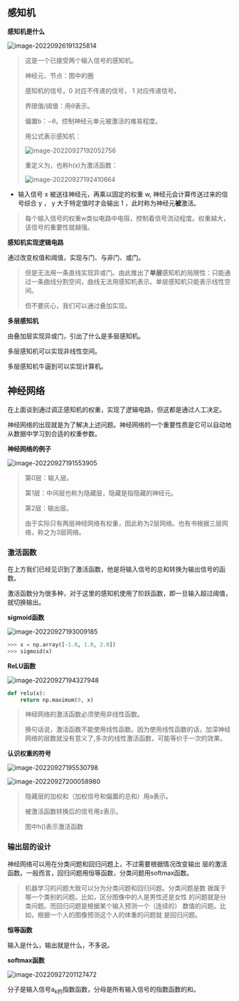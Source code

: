 ## 感知机

**感知机是什么**

![image-20220926191325814](http://pic.shixiaocaia.fun/202209261913508.png)

> 这是一个已接受两个输入信号的感知机。
>
> 神经元、节点：图中的圈
>
> 感知机的信号，0 对应不传递的信号， 1 对应传递信号。
>
> 界限值/阈值：用$\theta$表示。
>
> 偏置b：$-\theta$。控制神经元单元被激活的难易程度。
>
> 用公式表示感知机：
>
> ![image-20220927192052756](C:\Users\17599\AppData\Roaming\Typora\typora-user-images\image-20220927192052756.png)
>
> 重定义为，也称h(x)为激活函数：
>
> ![image-20220927192410664](http://pic.shixiaocaia.fun/202209271924901.png)

- 输入信号 x 被送往神经元，再乘以固定的权重 w, 神经元会计算传送过来的信号综合 y ， y 大于特定值时才会输出 1 ，此时称为神经元**被**激活。

> 每个输入信号的权重w类似电路中电阻，控制着信号流动程度。权重越大，该信号的重要性就越强。

**感知机实现逻辑电路**

通过改变权值和阈值，实现与门、与非门、或门。

> 但是无法用一条直线实现异或门。由此推出了**单层**感知机的局限性：只能通过一条曲线分割空间，曲线无法用感知机表示。单层感知机只能表示线性空间。
>
> 但不要灰心，我们可以通过叠加实现。

**多层感知机**

由叠加层实现异或门，引出了什么是多层感知机。

多层感知机可以实现非线性空间。

多层感知机牛逼到可以实现计算机。

## 神经网络

在上面谈到通过调正感知机的权重，实现了逻辑电路，但这都是通过人工决定。

神经网络的出现就是为了解决上述问题。神经网络的一个重要性质是它可以自动地从数据中学习到合适的权重参数。

**神经网络的例子**

![image-20220927191553905](http://pic.shixiaocaia.fun/202209271915695.png)

> 第0层：输入层。
>
> 第1层：中间层也称为隐藏层，隐藏是指隐藏的神经元。
>
> 第2层：输出层。
>
> 由于实际只有两层神经网络有权重，因此称为2层网络。也有书根据三层网络，称之为3层网络。

### 激活函数

在上方我们已经见识到了激活函数，他是将输入信号的总和转换为输出信号的函数。

激活函数分为很多种，对于这里的感知机使用了阶跃函数，即一旦输入超过阈值，就切换输出。

**sigmoid函数**

![image-20220927193009185](http://pic.shixiaocaia.fun/202209271930468.png)

```python
>>> x = np.array([-1.0, 1.0, 2.0])
>>> sigmoid(x)
```

**ReLU函数**

![image-20220927194327948](http://pic.shixiaocaia.fun/202209271943976.png)

```python
def relu(x): 
    return np.maximum(0, x)
```

> 神经网络的激活函数必须使用非线性函数。
>
> 换句话说，激活函数不能使用线性函数。因为使用线性函数的话，加深神经网络的层数就没有意义了,多次的线性激活函数，可能等价于一次的效果。

**认识权重的符号**

![image-20220927195530798](http://pic.shixiaocaia.fun/202209271955095.png)

![image-20220927200058980](http://pic.shixiaocaia.fun/202209272001702.png)

> 隐藏层的加权和（加权信号和偏置的总和）用a表示。
>
> 被激活函数转换后的信号用z表示。
>
> 图中h()表示激活函数

### 输出层的设计

神经网络可以用在分类问题和回归问题上，不过需要根据情况改变输出 层的激活函数。一般而言，回归问题用恒等函数，分类问题用softmax函数。

> 机器学习的问题大致可以分为分类问题和回归问题。分类问题是数 据属于哪一个类别的问题。比如，区分图像中的人是男性还是女性 的问题就是分类问题。而回归问题是根据某个输入预测一个（连续的） 数值的问题。比如，根据一个人的图像预测这个人的体重的问题就
> 是回归问题。

**恒等函数**

输入是什么，输出就是什么，不多说。

**softmax函数**

![image-20220927201127472](http://pic.shixiaocaia.fun/202209272011428.png)

分子是输入信号a<sub>k的</sub>指数函数，分母是所有输入信号的指数函数的和。
